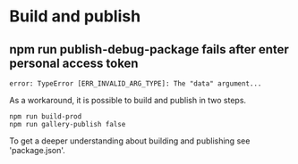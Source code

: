 
# Build and publish

## npm run publish-debug-package fails after enter personal access token

    error: TypeError [ERR_INVALID_ARG_TYPE]: The "data" argument...


As a workaround, it is possible to build and publish in two steps.

    npm run build-prod
    npm run gallery-publish false

To get a deeper understanding about building and publishing see 'package.json'.